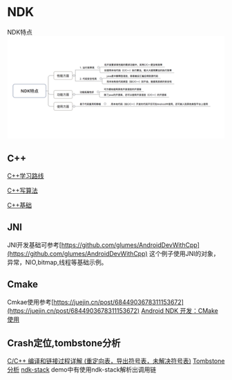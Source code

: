 # NDK
NDK特点
![](./ndk.png)
## C++
[C++学习路线](./C++学习路线.md)

[C++写算法](./C++写算法.md)

[C++基础](./C++.md)
## JNI
JNI开发基础可参考[https://github.com/glumes/AndroidDevWithCpp](https://github.com/glumes/AndroidDevWithCpp)
这个例子使用JNI的对象，异常，NIO,bitmap,线程等基础示例。
## Cmake
Cmkae使用参考[https://juejin.cn/post/6844903678311153672](https://juejin.cn/post/6844903678311153672)
[Android NDK 开发：CMake 使用](http://cfanr.cn/2017/08/26/Android-NDK-dev-CMake-s-usage/)
## Crash定位,tombstone分析
[C/C++ 编译和链接过程详解 (重定向表，导出符号表，未解决符号表)](https://www.cnblogs.com/wfwenchao/articles/4140771.html)
[Tombstone 分析](https://www.cnblogs.com/codertian/p/5980426.html)
[ndk-stack](https://developer.android.com/ndk/guides/ndk-stack)
demo中有使用ndk-stack解析出调用链

